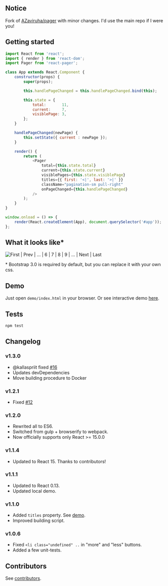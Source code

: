 ## Notice

 Fork of [AZaviruha/pager](https://github.com/AZaviruha/pager) with minor changes. I'd use the main repo if I were you! 

## Getting started

```javascript
import React from 'react';
import { render } from 'react-dom';
import Pager from 'react-pager';

class App extends React.Component {
	constructor(props) {
		super(props);

		this.handlePageChanged = this.handlePageChanged.bind(this);

		this.state = {
			total:       11,
			current:     7,
			visiblePage: 3,
		};
	}

	handlePageChanged(newPage) {
		this.setState({ current : newPage });
	}

	render() {
		return (
			<Pager
				total={this.state.total}
				current={this.state.current}
				visiblePages={this.state.visiblePage}
				titles={{ first: '<|', last: '>|' }}
				className="pagination-sm pull-right"
				onPageChanged={this.handlePageChanged}
			/>
		);
	}
}

window.onload = () => {
	render(React.createElement(App), document.querySelector('#app'));
};

```

## What it looks like*

![First | Prev | ... | 6 | 7 | 8 | 9 | ... | Next | Last](./img/pager-default.png)

\* Bootstrap 3.0 is required by default, but you can replace it with your own css.


## Demo

Just open `demo/index.html` in your browser.
Or see interactive demo [here](http://azaviruha.github.io/demo/react-pager/).



## Tests

```sh
npm test
```

## Changelog

### v1.3.0
* @kallaspriit fixed [#16](https://github.com/AZaviruha/pager/issues/16)
* Updates devDependencies
* Move building procedure to Docker

### v1.2.1
* Fixed [#12](https://github.com/AZaviruha/pager/issues/12)

### v1.2.0
* Rewrited all to ES6.
* Switched from gulp + browserify to webpack.
* Now officially supports only React >= 15.0.0

### v1.1.4
* Updated to React 15. Thanks to contributors!

### v1.1.1
* Updated to React 0.13.
* Updated local demo. 

### v1.1.0
* Added `titles` property. See [demo](http://jsfiddle.net/azaviruha/kb3gN/10213/).
* Improved building script.

### v1.0.6
* Fixed `<li class="undefined" ..` in "more" and "less" buttons.
* Added a few unit-tests.


## Contributors

See [contributors](https://github.com/AZaviruha/pager/graphs/contributors).


[npm-stats]: https://nodei.co/npm/react-pager.png?compact=true
[npm-url]: https://www.npmjs.org/package/react-pager
[cc-image]: https://codeclimate.com/github/AZaviruha/pager/badges/gpa.svg
[cc-url]: https://codeclimate.com/github/AZaviruha/pager
[travis-image]: https://travis-ci.org/AZaviruha/pager.svg?branch=master
[travis-url]: https://travis-ci.org/AZaviruha/pager

